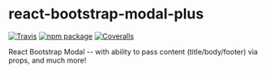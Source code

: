 # react-bootstrap-modal-plus

[![Travis][build-badge]][build]
[![npm package][npm-badge]][npm]
[![Coveralls][coveralls-badge]][coveralls]

React Bootstrap Modal -- with ability to pass content (title/body/footer) via props, and much more!

[build-badge]: https://img.shields.io/travis/user/repo/master.svg?style=flat-square
[build]: https://travis-ci.org/user/repo

[npm-badge]: https://img.shields.io/npm/v/npm-package.svg?style=flat-square
[npm]: https://www.npmjs.org/package/npm-package

[coveralls-badge]: https://img.shields.io/coveralls/user/repo/master.svg?style=flat-square
[coveralls]: https://coveralls.io/github/user/repo

